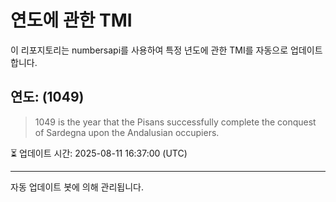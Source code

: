 
# 연도에 관한 TMI

이 리포지토리는 numbersapi를 사용하여 특정 년도에 관한 TMI를 자동으로 업데이트합니다.

## 연도: (1049)
> 1049 is the year that the Pisans successfully complete the conquest of Sardegna upon the Andalusian occupiers.

⏳ 업데이트 시간: 2025-08-11 16:37:00 (UTC)

---
자동 업데이트 봇에 의해 관리됩니다.
